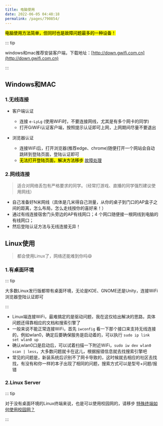 ```yaml
---
title: 电脑使用
date: 2022-06-05 04:48:18
permalink: /pages/790854/
---
```




<mark>电脑使用方法简单，但同时也是故障问题最多的一种设备！</mark>

::: tip 

windows和mac推荐安装客户端，下载地址：[http://down.gwifi.com.cn](http://down.gwifi.com.cn)

:::

## Windows和MAC

### 1.无线连接 <Badge text="易丢包"/>
- 客户端认证
  - 连接 ` e-LyLg ` (使用WiFi时，不要连接网线，尤其是有多个网卡的同学)
  - 打开GiWiFi认证客户端，按照提示认证即可上网，上网期间尽量不要退出

- 浏览器认证
  - 连接WiFi后，打开浏览器(推荐edge、chrome)随便打开一个网站会自动跳转到登陆页面，登陆认证即可
  - <mark>无法打开登陆页面，解决方法移步</mark> [故障处理](/pages/a20ce8/)



### 2.网线连接 <Badge text="高速稳定"/>

> 适合对网络丢包有严格要求的同学。（经常打游戏、直播的同学强烈建议使用网线）
- 自己准备好N米网线（具体是几米得自己测量，从你的桌子到门口的AP盒子之间的距离，怎么布局，怎么走线按你的喜好来！）
- 通过有线连接宿舍门头旁边的AP有线网口；4 个网口随便接一根网线到电脑的有线网口；
- 然后登陆认证方法与无线连接无异！

## Linux使用

> 都会使用Linux了，网络还能难到你吗😄
### 1.有桌面环境

::: tip 

大多数Linux发行版都带有桌面环境，无论是KDE、GNOME还是Unity，连接WiFi浏览器登陆认证即可

:::


- Linux端连接WiFi，最难搞定的是驱动问题，我在这仅给出解决的思路，具体问题还得靠相应的文档和搜索引擎了
- 一般来说不能正常连接WiFi，首先 `iwconfig` 看一下那个接口来支持无线连接的，例如wlan0，确定后要确保服务是启动着的，可以执行 ` sudo ip link set wlan0 up ` 
- 确认wlan0口是启动后，可以试着扫描一下附近WiFi，` sudo iw dev wlan0 scan | less `，大多数问题就卡在这儿，根据报错信息就去找搜索引擎吧
- 常见的问题是，新装系统后识别不了网卡导致的，这时候就去相应的社区去找找，有没有和你一样的本子出现了相同的问题，搜索方式可以是型号+问题/报错





### 2.Linux Server

::: tip 

对于没有桌面环境的Linux终端来说，也是可以使用校园网的，请移步 [特殊终端如何使用校园网？](/pages/33d574/)

:::